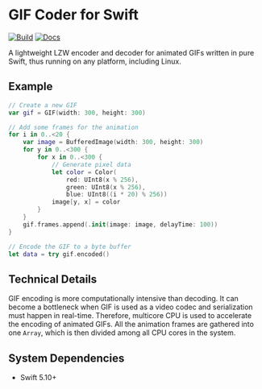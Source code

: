 # GIF Coder for Swift

[![Build](https://github.com/fwcd/swift-gif/actions/workflows/build.yml/badge.svg)](https://github.com/fwcd/swift-gif/actions/workflows/build.yml)
[![Docs](https://github.com/fwcd/swift-gif/actions/workflows/docs.yml/badge.svg)](https://fwcd.github.io/swift-gif/documentation/gif)

A lightweight LZW encoder and decoder for animated GIFs written in pure Swift, thus running on any platform, including Linux.

## Example

```swift
// Create a new GIF
var gif = GIF(width: 300, height: 300)

// Add some frames for the animation
for i in 0..<20 {
    var image = BufferedImage(width: 300, height: 300)
    for y in 0..<300 {
        for x in 0..<300 {
            // Generate pixel data
            let color = Color(
                red: UInt8(x % 256),
                green: UInt8(x % 256),
                blue: UInt8((i * 20) % 256))
            image[y, x] = color
        }
    }
    gif.frames.append(.init(image: image, delayTime: 100))
}

// Encode the GIF to a byte buffer
let data = try gif.encoded()
```

## Technical Details

GIF encoding is more computationally intensive than decoding. It can become a bottleneck when GIF is used as a video codec and serialization must happen in real-time. Therefore, multicore CPU is used to accelerate the encoding of animated GIFs. All the animation frames are gathered into one `Array`, which is then divided among all CPU cores in the system.

## System Dependencies

* Swift 5.10+
